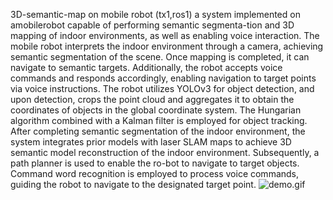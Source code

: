 3D-semantic-map on mobile robot (tx1,ros1)
a system implemented on amobilerobot capable of performing semantic segmenta-tion and 3D mapping of indoor environments, as well as enabling voice interaction. The mobile robot interprets the indoor environment through a camera, achieving semantic segmentation of the scene. Once mapping is completed, it can navigate to semantic targets. Additionally, the robot accepts voice commands and responds accordingly, enabling navigation to target points via voice instructions. The robot utilizes YOLOv3 for object detection, and upon detection, crops the point cloud and aggregates it to obtain the coordinates of objects in the global coordinate system. The Hungarian algorithm combined with a Kalman filter is employed for object tracking. After completing semantic segmentation of the indoor environment, the system integrates prior models with laser SLAM maps to achieve 3D semantic model reconstruction of the indoor environment. Subsequently, a path planner is used to enable the ro-bot to navigate to target objects. Command word recognition is employed to process voice commands, guiding the robot to navigate to the designated target point.
![demo.gif](https://github.com/Gugu-c/3D-semantic-map/blob/main/demo.gif)
